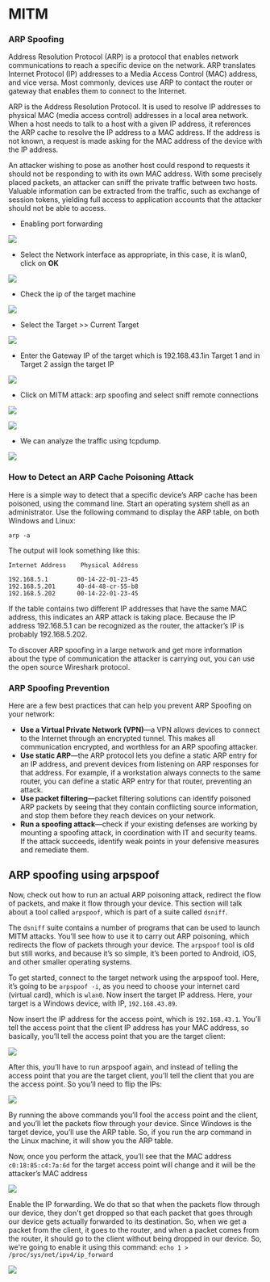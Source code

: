 # MITM

### ARP Spoofing

Address Resolution Protocol \(ARP\) is a protocol that enables network communications to reach a specific device on the network. ARP translates Internet Protocol \(IP\) addresses to a Media Access Control \(MAC\) address, and vice versa. Most commonly, devices use ARP to contact the router or gateway that enables them to connect to the Internet.

ARP is the Address Resolution Protocol. It is used to resolve IP addresses to physical MAC \(media access control\) addresses in a local area network. When a host needs to talk to a host with a given IP address, it references the ARP cache to resolve the IP address to a MAC address. If the address is not known, a request is made asking for the MAC address of the device with the IP address.

An attacker wishing to pose as another host could respond to requests it should not be responding to with its own MAC address. With some precisely placed packets, an attacker can sniff the private traffic between two hosts. Valuable information can be extracted from the traffic, such as exchange of session tokens, yielding full access to application accounts that the attacker should not be able to access.



* Enabling port forwarding 

![](../assets/mitm_1.png)

* Select the Network interface as appropriate, in this case, it is wlan0, click on **OK**

![](../assets/mitm_2.png)

* Check the ip of the target machine

![](../assets/mitm_3.png)

* Select the Target &gt;&gt; Current Target

![](../assets/mitm_4.png)

* Enter the Gateway IP of the target which is 192.168.43.1in Target 1 and in Target 2 assign the target IP

![](../assets/mitm_5.png)

* Click on MITM attack: arp spoofing and select sniff remote connections

![](../assets/mitm_6.png)

![](../assets/mitm_7.png)

* We can analyze the traffic using tcpdump.

![](../assets/mitm_8.png)



### How to Detect an ARP Cache Poisoning Attack

Here is a simple way to detect that a specific device’s ARP cache has been poisoned, using the command line. Start an operating system shell as an administrator. Use the following command to display the ARP table, on both Windows and Linux:

```text
arp -a
```

The output will look something like this:

```text
Internet Address    Physical Address

192.168.5.1        00-14-22-01-23-45
192.168.5.201      40-d4-48-cr-55-b8
192.168.5.202      00-14-22-01-23-45
```

If the table contains two different IP addresses that have the same MAC address, this indicates an ARP attack is taking place. Because the IP address 192.168.5.1 can be recognized as the router, the attacker’s IP is probably 192.168.5.202.

To discover ARP spoofing in a large network and get more information about the type of communication the attacker is carrying out, you can use the open source Wireshark protocol.

### ARP Spoofing Prevention

Here are a few best practices that can help you prevent ARP Spoofing on your network:

* **Use a Virtual Private Network \(VPN\)**⁠—a VPN allows devices to connect to the Internet through an encrypted tunnel. This makes all communication encrypted, and worthless for an ARP spoofing attacker.
* **Use static ARP**⁠—the ARP protocol lets you define a static ARP entry for an IP address, and prevent devices from listening on ARP responses for that address. For example, if a workstation always connects to the same router, you can define a static ARP entry for that router, preventing an attack.
* **Use packet filtering**⁠—packet filtering solutions can identify poisoned ARP packets by seeing that they contain conflicting source information, and stop them before they reach devices on your network.
* **Run a spoofing attack**⁠—check if your existing defenses are working by mounting a spoofing attack, in coordination with IT and security teams. If the attack succeeds, identify weak points in your defensive measures and remediate them.

## ARP spoofing using arpspoof <a id="arp-spoofing-using-arpspoof"></a>

Now, check out how to run an actual ARP poisoning attack, redirect the flow of packets, and make it flow through your device. This section will talk about a tool called `arpspoof`, which is part of a suite called `dsniff`.

The `dsniff` suite contains a number of programs that can be used to launch MITM attacks. You’ll see how to use it to carry out ARP poisoning, which redirects the flow of packets through your device. The `arpspoof` tool is old but still works, and because it’s so simple, it’s been ported to Android, iOS, and other smaller operating systems.

To get started, connect to the target network using the arpspoof tool. Here, it’s going to be `arpspoof -i`, as you need to choose your internet card \(virtual card\), which is `wlan0`. Now insert the target IP address. Here, your target is a Windows device, with IP, `192.168.43.89`.

Now insert the IP address for the access point, which is `192.168.43.1`. You’ll tell the access point that the client IP address has your MAC address, so basically, you’ll tell the access point that you are the target client:

![](../assets/mitm_9.png)

After this, you’ll have to run arpspoof again, and instead of telling the access point that you are the target client, you’ll tell the client that you are the access point. So you’ll need to flip the IPs:

![](../assets/mitm_10.png)

By running the above commands you’ll fool the access point and the client, and you’ll let the packets flow through your device. Since Windows is the target device, you’ll use the ARP table. So, if you run the arp  command in the Linux machine, it will show you the ARP table.

Now, once you perform the attack, you’ll see that the MAC address `c0:18:85:c4:7a:6d` for the target access point will change and it will be the attacker’s MAC address

![](../assets/mitm_11.png)

Enable the IP forwarding. We do that so that when the packets flow through our device, they don't get dropped so that each packet that goes through our device gets actually forwarded to its destination. So, when we get a packet from the client, it goes to the router, and when a packet comes from the router, it should go to the client without being dropped in our device. So, we're going to enable it using this command: `echo 1 > /proc/sys/net/ipv4/ip_forward`

![](../assets/mitm_12.png)

